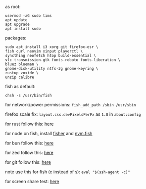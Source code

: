 as root:
```
usermod -aG sudo tims
apt update
apt upgrade
apt install sudo
```

packages:
```
sudo apt install i3 xorg git firefox-esr \
fish curl neovim xinput playerctl \
syncthing neofetch htop build-essential \
vlc transmission-gtk fonts-roboto fonts-liberation \
bluez blueman \
gnome-disk-utility ntfs-3g gnome-keyring \
rustup zoxide \
unzip calibre
```

fish as default:
```
chsh -s /usr/bin/fish
```

for network/power permissions: `fish_add_path /sbin /usr/sbin`

firefox scale fix: `layout.css.devPixelsPerPx` as `1.8` in `about:config`


for rust follow this: [here](https://wiki.debian.org/Rust)

for node on fish, install [fisher](https://github.com/jorgebucaran/fisher) and [nvm.fish](https://github.com/jorgebucaran/nvm.fish?tab=readme-ov-file)

for bun follow this: [here](https://bun.sh/docs/installation)

for zed follow this: [here](https://zed.dev/docs/getting-started)

for git follow this: [here](https://docs.github.com/en/authentication/connecting-to-github-with-ssh/generating-a-new-ssh-key-and-adding-it-to-the-ssh-agent)

note use this for fish (c instead of s): `eval "$(ssh-agent -c)"`

for screen share test: [here](https://mozilla.github.io/webrtc-landing/gum_test.html)
